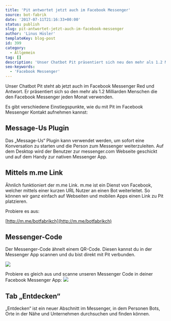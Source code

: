 ```yaml
---
title: 'Pit antwortet jetzt auch im Facebook Messenger'
source: bot-fabrik
date: '2017-07-11T21:16:33+00:00'
status: publish
slug: pit-antwortet-jetzt-auch-im-facebook-messenger
author: 'Linus Hüsler'
templateKey: blog-post
id: 399
category:
  - Allgemein
tag: []
description: 'Unser Chatbot Pit präsentiert sich neu den mehr als 1.2 Milliarden Menschen die den Facebook Messenger jeden Monat verwenden.'
seo-keywords:
  - 'Facebook Messenger'
---
```


Unser Chatbot Pit steht ab jetzt auch im Facebook Messenger Red und Antwort. Er präsentiert sich so den mehr als 1.2 Milliarden Menschen die den Facebook Messenger jeden Monat verwenden.

Es gibt verschiedene Einstiegspunkte, wie du mit Pit im Facebook Messenger Kontakt aufnehmen kannst:

## Message-Us Plugin

Das „Message-Us“ Plugin kann verwendet werden, um sofort eine Konversation zu starten und die Person zum Messenger weiterzuleiten. Auf dem Desktop wird der Benutzer zur messenger.com Webseite geschickt und auf dem Handy zur nativen Messenger App.

## Mittels m.me Link

Ähnlich funktioniert der m.me Link. m.me ist ein Dienst von Facebook, welcher mittels einer kurzen URL Nutzer an einen Bot weiterleitet. So können wir ganz einfach auf Webseiten und mobilen Apps einen Link zu Pit platzieren.

Probiere es aus:

[http://m.me/botfabrikch](http://m.me/botfabrikch)

## Messenger-Code

Der Messenger-Code ähnelt einem QR-Code. Diesen kannst du in der Messenger App scannen und du bist direkt mit Pit verbunden.

![](scan-messenger-code.png)

Probiere es gleich aus und scanne unseren Messenger Code in deiner Facebook Messenger App:
![](messenger_code.png)

## Tab „Entdecken“

„Entdecken“ ist ein neuer Abschnitt im Messenger, in dem Personen Bots, Orte in der Nähe und Unternehmen durchsuchen und finden können.
